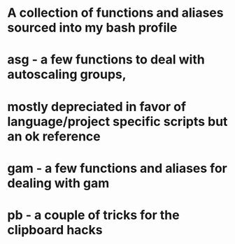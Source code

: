 # A collection of functions and aliases sourced into my bash profile
#
# asg - a few functions to deal with autoscaling groups,
#       mostly depreciated in favor of language/project specific scripts but an ok reference
#
# gam - a few functions and aliases for dealing with gam
# pb  - a couple of tricks for the clipboard hacks
